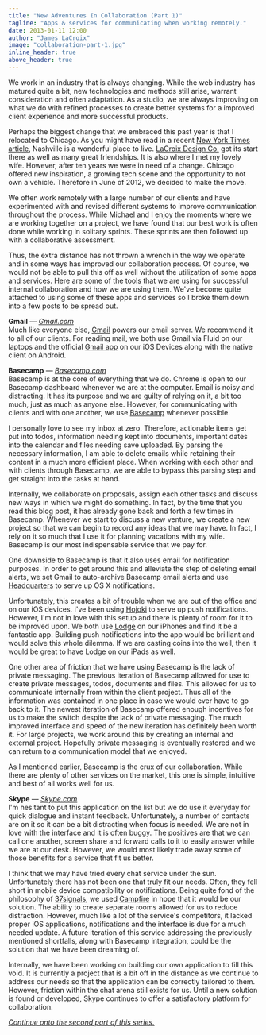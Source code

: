 ```yaml
---
title: "New Adventures In Collaboration (Part 1)"
tagline: "Apps & services for communicating when working remotely."
date: 2013-01-11 12:00
author: "James LaCroix"
image: "collaboration-part-1.jpg"
inline_header: true
above_header: true
---
```


We work in an industry that is always changing. While the web industry has matured quite a bit, new technologies and methods still arise, warrant consideration and often adaptation. As a studio, we are always improving on what we do with refined processes to create better systems for a improved client experience and more successful products.

Perhaps the biggest change that we embraced this past year is that I relocated to Chicago. As you might have read in a recent <a href="http://www.nytimes.com/2013/01/09/us/nashville-takes-its-turn-in-the-spotlight.html" target="_blank">New York Times article</a>, Nashville is a wonderful place to live. [LaCroix Design Co.](/) got its start there as well as many great friendships. It is also where I met my lovely wife. However, after ten years we were in need of a change. Chicago offered new inspiration, a growing tech scene and the opportunity to not own a vehicle. Therefore in June of 2012, we decided to make the move.

We often work remotely with a large number of our clients and have experimented with and revised different systems to improve communication throughout the process. While Michael and I enjoy the moments where we are working together on a project, we have found that our best work is often done while working in solitary sprints. These sprints are then followed up with a collaborative assessment.

Thus, the extra distance has not thrown a wrench in the way we operate and in some ways has improved our collaboration process. Of course, we would not be able to pull this off as well without the utilization of some apps and services. Here are some of the tools that we are using for successful internal collaboration and how we are using them. We've become quite attached to using some of these apps and services so I broke them down into a few posts to be spread out.

**Gmail** &mdash; *<a href="http://gmail.com" target="_blank">Gmail.com</a>*  
Much like everyone else, <a href="http://gmail.com" target="_blank">Gmail</a> powers our email server. We recommend it to all of our clients. For reading mail, we both use Gmail via Fluid on our laptops and the official <a href="https://itunes.apple.com/us/app/gmail-email-from-google/id422689480" target="_blank">Gmail app</a> on our iOS Devices along with the native client on Android.

**Basecamp** &mdash; *<a href="https://basecamp.com" target="_blank">Basecamp.com</a>*  
Basecamp is at the core of everything that we do. Chrome is open to our Basecamp dashboard whenever we are at the computer. Email is noisy and distracting. It has its purpose and we are guilty of relying on it, a bit too much, just as much as anyone else. However, for communicating with clients and with one another, we use <a href="https://basecamp.com" target="_blank">Basecamp</a> whenever possible.

I personally love to see my inbox at zero. Therefore, actionable items get put into todos, information needing kept into documents, important dates into the calendar and files needing save uploaded. By parsing the necessary information, I am able to delete emails while retaining their content in a much more efficient place. When working with each other and with clients through Basecamp, we are able to bypass this parsing step and get straight into the tasks at hand.

Internally, we collaborate on proposals, assign each other tasks and discuss new ways in which we might do something. In fact, by the time that you read this blog post, it has already gone back and forth a few times in Basecamp. Whenever we start to discuss a new venture, we create a new project so that we can begin to record any ideas that we may have. In fact, I rely on it so much that I use it for planning vacations with my wife. Basecamp is our most indispensable service that we pay for.

One downside to Basecamp is that it also uses email for notification purposes. In order to get around this and alleviate the step of deleting email alerts, we set Gmail to auto-archive Basecamp email alerts and use <a href="http://gethqapp.com" target="_blank">Headquarters</a> to serve up OS X notifications.

Unfortunately, this creates a bit of trouble when we are out of the office and on our iOS devices. I've been using <a href="http://hojoki.com" target="_blank">Hojoki</a> to serve up push notifications. However, I'm not in love with this setup and there is plenty of room for it to be improved upon. We both use <a href="http://www.thelodgeapp.com" target="_blank">Lodge</a> on our iPhones and find it be a fantastic app. Building push notifications into the app would be brilliant and would solve this whole dilemma. If we are casting coins into the well, then it would be great to have Lodge on our iPads as well.

One other area of friction that we have using Basecamp is the lack of private messaging. The previous iteration of Basecamp allowed for use to create private messages, todos, documents and files. This allowed for us to communicate internally from within the client project. Thus all of the information was contained in one place in case we would ever have to go back to it. The newest iteration of Basecamp offered enough incentives for us to make the switch despite the lack of private messaging. The much improved interface and speed of the new iteration has definitely been worth it. For large projects, we work around this by creating an internal and external project. Hopefully private messaging is eventually restored and we can return to a communication model that we enjoyed.

As I mentioned earlier, Basecamp is the crux of our collaboration. While there are plenty of other services on the market, this one is simple, intuitive and best of all works well for us.

**Skype** &mdash; *<a href="http://skype.com" target="_blank">Skype.com</a>*  
I'm hesitant to put this application on the list but we do use it everyday for quick dialogue and instant feedback. Unfortunately, a number of contacts are on it so it can be a bit distracting when focus is needed. We are not in love with the interface and it is often buggy. The positives are that we can call one another, screen share and forward calls to it to easily answer while we are at our desk. However, we would most likely trade away some of those benefits for a service that fit us better.

I think that we may have tried every chat service under the sun. Unfortunately there has not been one that truly fit our needs. Often, they fell short in mobile device compatibility or notifications. Being quite fond of the philosophy of <a href="http://37signals.com" target="_blank">37signals</a>, we used <a href="https://campfirenow.com" target="_blank">Campfire</a> in hope that it would be our solution. The ability to create separate rooms allowed for us to reduce distraction. However, much like a lot of the service's competitors, it lacked proper iOS applications, notifications and the interface is due for a much needed update. A future iteration of this service addressing the previously mentioned shortfalls, along with Basecamp integration, could be the solution that we have been dreaming of.

Internally, we have been working on building our own application to fill this void. It is currently a project that is a bit off in the distance as we continue to address our needs so that the application can be correctly tailored to them. However, friction within the chat arena still exists for us. Until a new solution is found or developed, Skype continues to offer a satisfactory platform for collaboration.

*[Continue onto the second part of this series.](/blog/new-adventures-in-collaboration-apps-services-part-2)*
